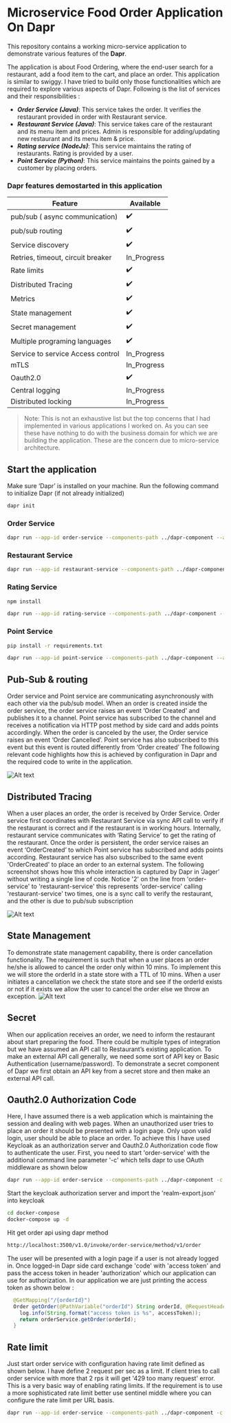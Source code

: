 # Microservice Food Order Application On Dapr

This repository contains a working micro-service application to demonstrate various features of the __Dapr__.

The application is about Food Ordering, where the end-user search for a restaurant, add a food item to the cart, and place an order. This application is similar to swiggy. I have tried to build only those functionalities which are required to explore various aspects of Dapr. Following is the list of services and their responsibilities :

- ___Order Service (Java)___: This service takes the order. It verifies the restaurant provided in order with Restaurant service. 
- ___Restaurant Service (Java)___: This service takes care of the restaurant and its menu item and prices. Admin is responsible for adding/updating new restaurant and its menu item & price.
- ___Rating service (NodeJs)___: This service maintains the rating of restaurants. Rating is provided by a user. 
- ___Point Service (Python)___: This service maintains the points gained by a customer by placing orders. 

### Dapr features demostarted in this application

| Feature | Available |
| ------- | ----------|
| pub/sub ( async communication) | :heavy_check_mark:  |
| pub/sub routing  | :heavy_check_mark:  |
| Service discovery  | :heavy_check_mark:  |
| Retries, timeout, circuit breaker  | In_Progress  |
| Rate limits  | :heavy_check_mark:  |
| Distributed Tracing   | :heavy_check_mark:  |
| Metrics   | :heavy_check_mark:  |
| State management  | :heavy_check_mark:  |
| Secret management  | :heavy_check_mark:  |
| Multiple programing languages  | :heavy_check_mark:  |
| Service to service Access control  | In_Progress  |
| mTLS  | In_Progress   |
| Oauth2.0  | :heavy_check_mark:  |
| Central logging  | In_Progress  |
| Distributed locking  | In_Progress  |

> Note: This is not an exhaustive list but the top concerns that I had implemented in various applications I worked on. As you can see these have nothing to do with the business domain for which we are building the application. These are the concern due to micro-service architecture. 


## Start the application
Make sure ‘Dapr’ is installed on your machine. Run the following command to initialize Dapr (if not already initialized) 
```sh
dapr init 
```
### Order Service

```sh
dapr run --app-id order-service --components-path ../dapr-component --app-port 8080 --dapr-http-port 3500 mvn spring-boot:run
```
### Restaurant Service

```sh
dapr run --app-id restaurant-service --components-path ../dapr-component --app-port 8081 --dapr-http-port 3501 mvn spring-boot:run
```

### Rating Service

```sh
npm install
```

```sh
dapr run --app-id rating-service --components-path ../dapr-component --app-port 8083 --dapr-http-port 3503 node app.js
```

### Point Service

```sh
pip install -r requirements.txt
```

```sh
dapr run --app-id point-service --components-path ../dapr-component --app-port 8084 --dapr-http-port 3504 python app.py
```

## Pub-Sub & routing 

Order service and Point service are communicating asynchronously with each other via the pub/sub model. When an order is created inside the order service, the order service raises an event ‘Order Created' and publishes it to a channel. Point service has subscribed to the channel and receives a notification via HTTP post method by side card and adds points accordingly. When the order is canceled by the user, the Order service raises an event ‘Order Cancelled’. Point service has also subscribed to this event but this event is routed differently from ‘Order created’ The following relevant code highlights how this is achieved by configuration in Dapr and the required code to write in the application. 

![Alt text](/images/pub_sub_routing.PNG?raw=true "Title")

## Distributed Tracing

When a user places an order, the order is received by Order Service. Order service first coordinates with Restaurant Service via sync API call to verify if the restaurant is correct and if the restaurant is in working hours. Internally, restaurant service communicates with ‘Rating Service’ to get the rating of the restaurant. Once the order is persistent, the order service raises an event ‘OrderCreated’ to which Point service has subscribed and adds points according. Restaurant service has also subscribed to the same event 'OrderCreated' to place an order to an external system. The following screenshot shows how this whole interaction is captured by Dapr in ‘Jager’ without writing a single line of code. Notice '2' on the line from 'order-service' to 'restaurant-service' this represents 'order-service' calling 'restaurant-service' two times, one is a sync call to verify the restaurant, and the other is due to pub/sub subscription 

![Alt text](/images/distributed_tracing.PNG?raw=true "Title")

## State Management

To demonstrate state management capability, there is order cancellation functionality. The requirement is such that when a user places an order he/she is allowed to cancel the order only within 10 mins. To implement this we will store the orderId in a state store with a TTL of 10 mins. When a user initiates a cancellation we check the state store and see if the orderId exists or not if it exists we allow the user to cancel the order else we throw an exception. 
![Alt text](/images/order_cancel_ttl.PNG?raw=true "Title")

## Secret

When our application receives an order, we need to inform the restaurant about start preparing the food. There could be multiple types of integration but we have assumed an API call to Restaurant’s existing application. To make an external API call generally, we need some sort of API key or Basic Authentication (username/password). To demonstrate a secret component of Dapr we first obtain an API key from a secret store and then make an external API call.

## Oauth2.0 Authorization Code

Here, I have assumed there is a web application which is maintaining the session and dealing with web pages. When an unauthorized user tries to place an order it should be presented with a login page. Only upon valid login, user should be able to place an order. To achieve this I have used Keycloak as an authorization server and Oauth2.0 Authorization code flow to authenticate the user. First, you need to start 'order-service' with the additional command line parameter '-c' which tells dapr to use OAuth middleware as shown below

```sh
dapr run --app-id order-service --components-path ../dapr-component -c ../dapr-component/config-oauth.yml --app-port 8080 --dapr-http-port 3500 mvn spring-boot:run
```

Start the keycloak authorization server and import the 'realm-export.json' into keycloak

```sh
cd docker-compose
docker-compose up -d
```

Hit get order api using dapr method

```sh
http://localhost:3500/v1.0/invoke/order-service/method/v1/order
```

The user will be presented with a login page if a user is not already logged in. Once logged-in Dapr side card exchange 'code' with 'access token' and pass the access token in header 'authorization' which our application can use for authorization. In our application we are just printing the access token as shown below : 

```java 
  @GetMapping("/{orderId}")
  Order getOrder(@PathVariable("orderId") String orderId, @RequestHeader(value = "authorization", required = false) String accessToken) {
    log.info(String.format("access token is %s", accessToken));
    return orderService.getOrder(orderId);
  }
```

## Rate limit

Just start order service with configuration having rate limit defined as shown below. I have define 2 request per sec as a limit. If client tries to call order service with more that 2 rps it will get '429 too many request' error. This is a very basic way of enabling rating limits. If the requirement is to use a more sophisticated rate limit better use sentinel middle where you can configure the rate limit per URL basis.

```sh
dapr run --app-id order-service --components-path ../dapr-component -c ../dapr-component/config-ratelimit.yml --app-port 8080 --dapr-http-port 3500 mvn spring-boot:run
```
